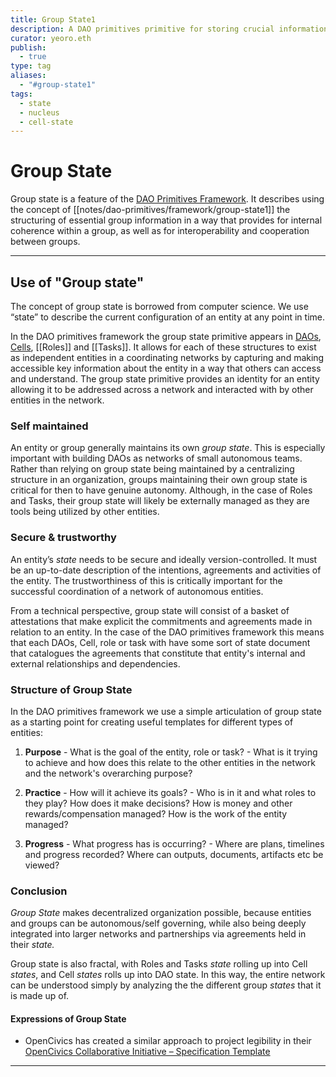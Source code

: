 ```yaml
---
title: Group State1
description: A DAO primitives primitive for storing crucial information about a DAO, Cell, Role of Task.
curator: yeoro.eth
publish:
  - true
type: tag
aliases:
  - "#group-state1"
tags: 
  - state
  - nucleus 
  - cell-state
---
```


# Group State

Group state is a feature of the [DAO Primitives Framework](notes/dao-primitives/framework/readme.md). It describes using the concept of [[notes/dao-primitives/framework/group-state1]] the structuring of essential group information in a way that provides for internal coherence within a group, as well as for interoperability and cooperation between groups. 

---
## Use of "Group state" 

The concept of group state is borrowed from computer science. We use “state” to describe the current configuration of an entity at any point in time.

In the DAO primitives framework the group state primitive appears in [DAOs](tags/daos.md), [Cells](notes/rpp/working-docs/cell-working-group.md), [[Roles]] and [[Tasks]]. 
It allows for each of these structures to exist as independent entities in a coordinating networks by capturing and making accessible key information about the entity in a way that others can access and understand. The group state primitive provides an identity for an entity allowing it to be addressed across a network and interacted with by other entities in the network. 

### Self maintained
An entity or group generally maintains its own _group state_. This is especially important with building DAOs as networks of small autonomous teams. Rather than relying on group state being maintained by a centralizing structure in an organization, groups maintaining their own group state is critical for then to have genuine autonomy. Although, in the case of Roles and Tasks, their group state will likely be externally managed as they are tools being utilized by other entities. 

### Secure & trustworthy 
An entity’s _state_ needs to be secure and ideally version-controlled. It must be an up-to-date description of the intentions, agreements and activities of the entity. The trustworthiness of this is critically important for the successful coordination of a network of autonomous entities. 

From a technical perspective, group state will consist of a basket of attestations that make explicit the commitments and agreements made in relation to an entity. In the case of the DAO primitives framework this means that each DAOs, Cell, role or task with have some sort of state document that catalogues the agreements that constitute that entity's internal and external relationships and dependencies.  


### Structure of Group State
In the DAO primitives framework we use a simple articulation of group state as a starting point for creating useful templates for different types of entities:

1. **Purpose** - What is the goal of the entity, role or task? - What is it trying to achieve and how does this relate to the other entities in the network and the network's overarching purpose?
    
2. **Practice** - How will it achieve its goals? - Who is in it and what roles to they play? How does it make decisions? How is money and other rewards/compensation managed? How is the work of the entity managed?
    
3. **Progress** - What progress has is occurring? - Where are plans, timelines and progress recorded? Where can outputs, documents, artifacts etc be viewed?


### Conclusion
_Group State_ makes decentralized organization possible, because entities and groups can be autonomous/self governing, while also being deeply integrated into larger networks and partnerships via agreements held in their _state._

Group state is also fractal, with Roles and Tasks _state_ rolling up into Cell _states_, and Cell _states_ rolls up into DAO state. In this way, the entire network can be understood simply by analyzing the the different group _states_ that it is made up of.

#### Expressions of Group State

- OpenCivics has created a similar approach to project legibility in their [OpenCivics Collaborative Initiative – Specification Template](links/OpenCivics%20Collaborative%20Initiative%20–%20Specification%20Template.md)

---
